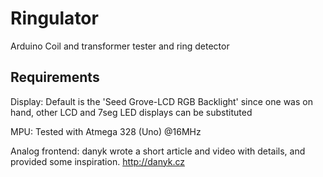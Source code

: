 # Ringulator
Arduino Coil and transformer tester and ring detector

## Requirements
Display: Default is the 'Seed Grove-LCD RGB Backlight' since one was on hand, other LCD and 7seg LED displays can be substituted

MPU: Tested with Atmega 328 (Uno) @16MHz

Analog frontend: danyk wrote a short article and video with details, and provided some inspiration. http://danyk.cz
